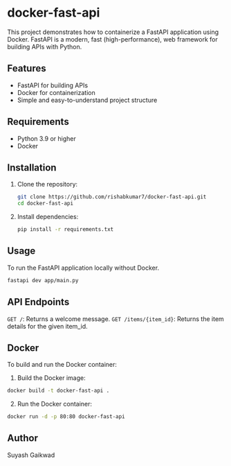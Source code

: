 # docker-fast-api

This project demonstrates how to containerize a FastAPI application using Docker. FastAPI is a modern, fast (high-performance), web framework for building APIs with Python.

## Features

- FastAPI for building APIs
- Docker for containerization
- Simple and easy-to-understand project structure

## Requirements

- Python 3.9 or higher
- Docker

## Installation

1. Clone the repository:
    ```sh
    git clone https://github.com/rishabkumar7/docker-fast-api.git
    cd docker-fast-api
    ```

2. Install dependencies:
    ```sh
    pip install -r requirements.txt
    ```

## Usage

To run the FastAPI application locally without Docker.
```sh
fastapi dev app/main.py
```

## API Endpoints

`GET /`: Returns a welcome message.
`GET /items/{item_id}`: Returns the item details for the given item_id.


## Docker

To build and run the Docker container:

1. Build the Docker image:
``` sh
docker build -t docker-fast-api .
```

2. Run the Docker container:
``` sh
docker run -d -p 80:80 docker-fast-api
```

## Author
Suyash Gaikwad
